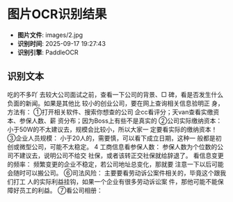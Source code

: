 # 图片OCR识别结果

- **图片文件**: images/2.jpg
- **识别时间**: 2025-09-17 19:27:43
- **识别引擎**: PaddleOCR

## 识别文本

吃的不多吖
去较大公司面试之前，查看一下公司的背景、□
碑，看是否发生什么负面的新闻。如果是其他比
较小的创业公司，要在网上查询相关信息验明正
身，方法有：
①打开相关软件、搜索你想查的公司
企cc看评分；天van查看实缴资本、参保人数、薪
资分布；因为Boss上有些不是真实的
②公司实际缴纳资本：
小于50W的不太建议去，规模会比较小，所以大家一
定要看实际的缴纳资本！
③企业人员规模：
小于20人的，需要慎，可以看下成立日期，这种一
般都是初创或微型公司，可能不太稳定。
4
工商信息看参保人数：
参保人数为个位数的公司不建议去，说明公司不给交
社保，或者该转正交社保就给辞退了。
看信息变更的频率：
频繁变更的企业不稳定，若公司地址总变化，那就要
注意一下以后可能会随时可以搬公司。
⑥司法风险：
主要要看劳动诉公案件相关的，毕竟这个跟我们打工
人的实际利益挂钩，如果一个企业有很多劳动诉讼案
件，那他可能不能保障好员工的利益。
⑦看公司相册：
